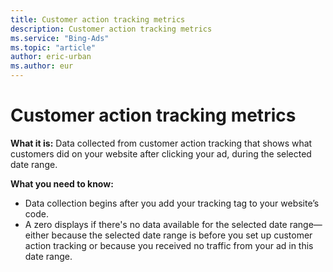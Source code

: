 ```yaml
---
title: Customer action tracking metrics
description: Customer action tracking metrics
ms.service: "Bing-Ads"
ms.topic: "article"
author: eric-urban
ms.author: eur
---
```


# Customer action tracking metrics

**What it is:**  Data collected from customer action tracking that shows what customers did on your website after clicking your ad, during the selected date range.

**What you need to know:**
- Data collection begins after you add your tracking tag to your website’s code.
- A zero displays if there's no data available for the selected date range—either because the selected date range is before you set up customer action tracking or because you received no traffic from your ad in this date range.


